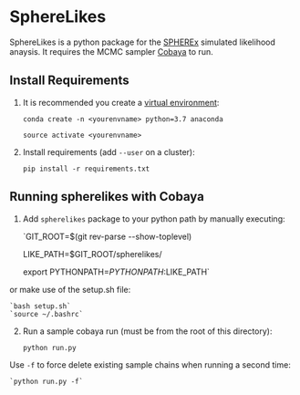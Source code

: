# SphereLikes

SphereLikes is a python package for the [SPHEREx](https://spherex.caltech.edu/) simulated likelihood anaysis. 
It requires the MCMC sampler [Cobaya](https://cobaya.readthedocs.io/en/latest/index.html) to run.

## Install Requirements

1. It is recommended you create a [virtual environment](https://uoa-eresearch.github.io/eresearch-cookbook/recipe/2014/11/20/conda/):

    `conda create -n <yourenvname> python=3.7 anaconda`

    `source activate <yourenvname>`

2. Install requirements (add `--user` on a cluster): 

    `pip install -r requirements.txt`

## Running spherelikes with Cobaya

1. Add `spherelikes` package to your python path by manually executing:

    `GIT_ROOT=$(git rev-parse --show-toplevel)

    LIKE_PATH=$GIT_ROOT/spherelikes/

    export PYTHONPATH=$PYTHONPATH:$LIKE_PATH`

or make use of the setup.sh file:

    `bash setup.sh`
    `source ~/.bashrc`

2. Run a sample cobaya run (must be from the root of this directory):

    `python run.py`

Use `-f` to force delete existing sample chains when running a second time:

    `python run.py -f` 
